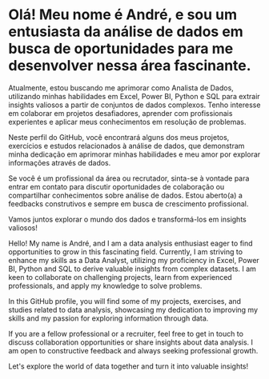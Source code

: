 <h1> Olá! Meu nome é André, e sou um entusiasta da análise de dados em busca de oportunidades para me desenvolver nessa área fascinante.</h1>Atualmente, estou buscando me aprimorar como Analista de Dados, utilizando minhas habilidades em Excel, Power BI, Python e SQL para extrair insights valiosos a partir de conjuntos de dados complexos. Tenho interesse em colaborar em projetos desafiadores, aprender com profissionais experientes e aplicar meus conhecimentos em resolução de problemas.

Neste perfil do GitHub, você encontrará alguns dos meus projetos, exercícios e estudos relacionados à análise de dados, que demonstram minha dedicação em aprimorar minhas habilidades e meu amor por explorar informações através de dados.

Se você é um profissional da área ou recrutador, sinta-se à vontade para entrar em contato para discutir oportunidades de colaboração ou compartilhar conhecimentos sobre análise de dados. Estou aberto(a) a feedbacks construtivos e sempre em busca de crescimento profissional.

Vamos juntos explorar o mundo dos dados e transformá-los em insights valiosos!

Hello! My name is André, and I am a data analysis enthusiast eager to find opportunities to grow in this fascinating field. Currently, I am striving to enhance my skills as a Data Analyst, utilizing my proficiency in Excel, Power BI, Python and SQL to derive valuable insights from complex datasets. I am keen to collaborate on challenging projects, learn from experienced professionals, and apply my knowledge to solve problems.

In this GitHub profile, you will find some of my projects, exercises, and studies related to data analysis, showcasing my dedication to improving my skills and my passion for exploring information through data.

If you are a fellow professional or a recruiter, feel free to get in touch to discuss collaboration opportunities or share insights about data analysis. I am open to constructive feedback and always seeking professional growth.

Let's explore the world of data together and turn it into valuable insights!
